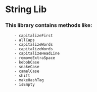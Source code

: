 # String Lib



### This library contains methods like:
        - capitalizeFirst
        - allCaps
        - capitalizeWords
        - capitalizeWords
        - capitalizeHeadLine
        - removeExtraSpace
        - kebobCase
        - snakeCase
        - camelCase
        - shift
        - makeHashTag
        - isEmpty
